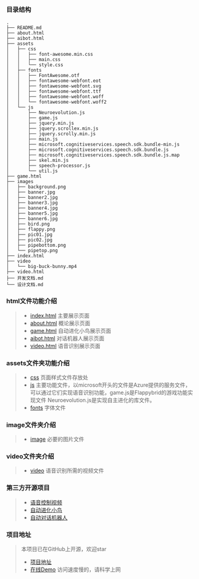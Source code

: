 ### 目录结构
```
.
├── README.md
├── about.html
├── aibot.html
├── assets
│   ├── css
│   │   ├── font-awesome.min.css
│   │   ├── main.css
│   │   └── style.css
│   ├── fonts
│   │   ├── FontAwesome.otf
│   │   ├── fontawesome-webfont.eot
│   │   ├── fontawesome-webfont.svg
│   │   ├── fontawesome-webfont.ttf
│   │   ├── fontawesome-webfont.woff
│   │   └── fontawesome-webfont.woff2
│   └── js
│       ├── Neuroevolution.js
│       ├── game.js
│       ├── jquery.min.js
│       ├── jquery.scrollex.min.js
│       ├── jquery.scrolly.min.js
│       ├── main.js
│       ├── microsoft.cognitiveservices.speech.sdk.bundle-min.js
│       ├── microsoft.cognitiveservices.speech.sdk.bundle.js
│       ├── microsoft.cognitiveservices.speech.sdk.bundle.js.map
│       ├── skel.min.js
│       ├── speech-processor.js
│       └── util.js
├── game.html
├── images
│   ├── background.png
│   ├── banner.jpg
│   ├── banner2.jpg
│   ├── banner3.jpg
│   ├── banner4.jpg
│   ├── banner5.jpg
│   ├── banner6.jpg
│   ├── bird.png
│   ├── flappy.png
│   ├── pic01.jpg
│   ├── pic02.jpg
│   ├── pipebottom.png
│   └── pipetop.png
├── index.html
├── video
│   └── big-buck-bunny.mp4
├── video.html
├── 开发文档.md
└── 设计文档.md
```
### html文件功能介绍
>* [index.html](index.html) 主要展示页面
>* [about.html](about.html) 概论展示页面
>* [game.html](game.html) 自动进化小鸟展示页面
>* [aibot.html](aibot.html) 对话机器人展示页面
>* [video.html](video.html) 语音识别展示页面

### assets文件夹功能介绍
>* [css](assets/css/) 页面样式文件存放处
>* [js](assets/js/) 主要功能文件，以microsoft开头的文件是Azure提供的服务文件，
可以通过它们实现语音识别功能，game.js是Flappybrid的游戏功能实现文件
Neuroevolution.js是实现自主进化的库文件。
>* [fonts](assets/fonts/) 字体文件

### image文件夹介绍
>* [image](image/) 必要的图片文件

### video文件夹介绍
>* [video](video/) 语音识别所需的视频文件

### 第三方开源项目
>* [语音控制视频](https://github.com/iandevlin/speechapi-examples)
>* [自动进化小鸟](https://github.com/xviniette/FlappyLearning)
>* [自动对话机器人](https://www.ownthink.com/docs/)

### 项目地址
>本项目已在GitHub上开源，欢迎star
>* [项目地址](https://github.com/yaoyue123/ZeroCup)
>* [在线Demo](https://yaoyue123.github.io/ZeroCup/) 访问速度慢的，请科学上网